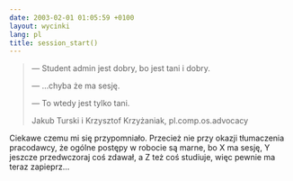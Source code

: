 ```yaml
---
date: 2003-02-01 01:05:59 +0100
layout: wycinki
lang: pl
title: session_start()
---
```


> — Student admin jest dobry, bo jest tani i dobry.
>
> — …chyba że ma sesję.
>
> — To wtedy jest tylko tani.
>
> Jakub Turski i Krzysztof Krzyżaniak, pl.comp.os.advocacy

Ciekawe czemu mi się przypomniało. Przecież nie przy okazji tłumaczenia pracodawcy, że ogólne postępy w robocie są marne, bo X ma sesję, Y jeszcze przedwczoraj coś zdawał, a Z też coś studiuje, więc pewnie ma teraz zapieprz…
